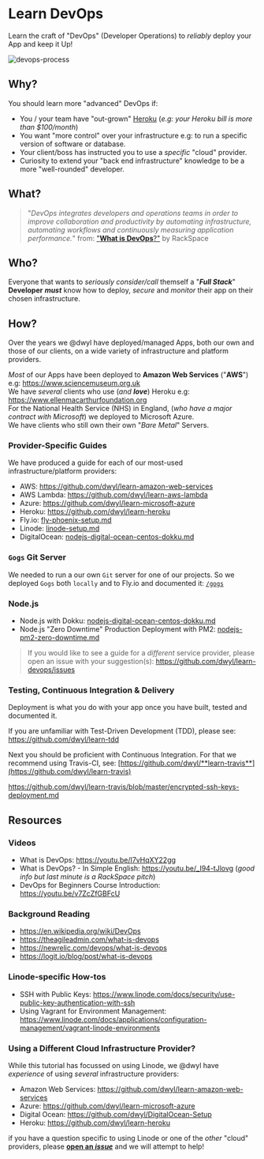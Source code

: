 # Learn DevOps

Learn the craft of "DevOps" (Developer Operations)
to _reliably_ deploy your App and keep it Up!

![devops-process](https://user-images.githubusercontent.com/194400/28494977-ce74a632-6f36-11e7-9f86-f48abde49479.png)

## Why?

You should learn more "advanced" DevOps if:

- You / your team have "out-grown"
  [Heroku](https://github.com/dwyl/learn-heroku)
  (_e.g: your Heroku bill is more than \$100/month_)
- You want "more control" over your infrastructure
  e.g: to run a specific version of software or database.
- Your client/boss has instructed you
  to use a _specific_ "cloud" provider.
- Curiosity to extend your
  "back end infrastructure" knowledge to be a more
  "well-rounded" developer.

## What?

> "_DevOps integrates developers and operations teams
> in order to improve collaboration and productivity
> by automating infrastructure, automating workflows
> and continuously measuring application performance._"
> from: ["**What is DevOps**?"](https://youtu.be/_I94-tJlovg) by RackSpace

## Who?

Everyone that wants to _seriously consider/call_ themself
a "**_Full Stack_**" **Developer** **_must_** know how to deploy,
_secure_ and _monitor_ their app on their chosen infrastructure.

## How?

Over the years we @dwyl have deployed/managed Apps,
both our own and those of our clients,
on a wide variety of infrastructure and platform providers.

_Most_ of our Apps have been deployed to **Amazon Web Services** ("**AWS**")
e.g: https://www.sciencemuseum.org.uk <br />
We have _several_ clients who use (_and **love**_) Heroku e.g:
https://www.ellenmacarthurfoundation.org <br />
For the National Health Service (NHS) in England,
(_who have a major contract with Microsoft_) 
we deployed to Microsoft Azure. <br />
We have clients who still own their own "_Bare Metal_" Servers.

### Provider-Specific Guides

We have produced a guide for each of our most-used
infrastructure/platform providers:

- AWS: https://github.com/dwyl/learn-amazon-web-services
- AWS Lambda: https://github.com/dwyl/learn-aws-lambda
- Azure: https://github.com/dwyl/learn-microsoft-azure
- Heroku: https://github.com/dwyl/learn-heroku
- Fly.io: [fly-phoenix-setup.md](https://github.com/dwyl/learn-devops/blob/master/fly-phoenix-setup.md)
- Linode: [linode-setup.md](https://github.com/dwyl/learn-devops/blob/master/linode-setup.md)
- DigitalOcean: [nodejs-digital-ocean-centos-dokku.md](https://github.com/dwyl/learn-devops/blob/master/nodejs-digital-ocean-centos-dokku.md)


### `Gogs` Git Server

We needed to run a our own `Git` server 
for one of our projects.
So we deployed `Gogs` 
both `locally` and to Fly.io
and documented it:
[`/gogs`]()

### Node.js

- Node.js with Dokku:
  [nodejs-digital-ocean-centos-dokku.md](https://github.com/dwyl/learn-devops/blob/master/nodejs-digital-ocean-centos-dokku.md)
- Node.js "Zero Downtime" Production Deployment with PM2:
  [nodejs-pm2-zero-downtime.md](https://github.com/dwyl/learn-devops/blob/master/nodejs-pm2-zero-downtime.md)

> If you would like to see a guide for a _different_ service provider,
> please open an issue with your suggestion(s):
> https://github.com/dwyl/learn-devops/issues

### Testing, Continuous Integration & Delivery

Deployment is what you do with your app once you have
built, tested and documented it.

If you are unfamiliar with Test-Driven Development (TDD),
please see: https://github.com/dwyl/learn-tdd <br />

Next you should be proficient with Continuous Integration.
For that we recommend using Travis-CI, see:
[https://github.com/dwyl/**learn-travis**](https://github.com/dwyl/learn-travis)

https://github.com/dwyl/learn-travis/blob/master/encrypted-ssh-keys-deployment.md

<!--
### _First_ Upgrade Deployment

Build Upgrade based on the version currently on Staging:
```
mix edeliver build upgrade --auto-version=git-revision --from=$(1.0.3) --to=$(git rev-parse HEAD) --verbose --branch=continuous-delivery
```

Get the version that was created and use it as the `--version` in the next command:

```
mix edeliver deploy upgrade to production --version=1.0.3+3a4f948 --verbose
```


> _**NOTE**: We have an **Open issue** for deploying an **UPGRADE**
via Continuous Integration:_ https://github.com/dwyl/learn-devops/issues/19 <br />
> _We requested help on:_ https://github.com/edeliver/edeliver/issues/234 <br />
> _But sadly, no reply, yet ..._
_if you have time to help please comment on the issue!_
-->

## Resources

### Videos

- What is DevOps: https://youtu.be/I7vHqXY22gg
- What is DevOps? - In Simple English: https://youtu.be/_I94-tJlovg
  (_good info but last minute is a RackSpace pitch_)
- DevOps for Beginners Course Introduction: https://youtu.be/v7ZcZfGBFcU

### Background Reading

+ https://en.wikipedia.org/wiki/DevOps
+ https://theagileadmin.com/what-is-devops
+ https://newrelic.com/devops/what-is-devops
+ https://logit.io/blog/post/what-is-devops

### Linode-specific How-tos

- SSH with Public Keys:
  https://www.linode.com/docs/security/use-public-key-authentication-with-ssh
- Using Vagrant for Environment Management:
  https://www.linode.com/docs/applications/configuration-management/vagrant-linode-environments

### Using a Different Cloud Infrastructure Provider?

While this tutorial has focussed on using Linode,
we @dwyl have _experience_ of using _several_ infrastructure providers:

- Amazon Web Services: https://github.com/dwyl/learn-amazon-web-services
- Azure: https://github.com/dwyl/learn-microsoft-azure
- Digital Ocean: https://github.com/dwyl/DigitalOcean-Setup
- Heroku: https://github.com/dwyl/learn-heroku

if you have a question specific to using Linode or one of the _other_
"cloud" providers, please
[**open an _issue_**](https://github.com/dwyl/learn-devops/issues)
and we will attempt to help!

<!--

## <sup>1</sup>Why Not "_Just Use Heroku_"?

Heroku is great for _most_ use-cases.
But it gets _expensive_ very quickly!
The moment you start to pay for an app it's $7/month
(_which may not sound "expensive" on the surface_)
But it's the _Database_ that's the _expensive_ part!

### Heroku Database _Extortion_

The moment you go beyond the "_hobby_" plan:
![heroku-hobby-dev](https://user-images.githubusercontent.com/194400/28563894-543876d8-711f-11e7-9b09-cb548e10ee84.png)

![heroku-hobby-basic](https://user-images.githubusercontent.com/194400/28563938-77966842-711f-11e7-9668-eaa694325a79.png)

![heroku-database-pricing](https://user-images.githubusercontent.com/194400/28563258-4e7628d2-711d-11e7-81e0-b3997d9d05ca.png)

As you can see, from the pricing, the _resources_ do offer value-for money
once the project's database goes above a certain size.

-->

